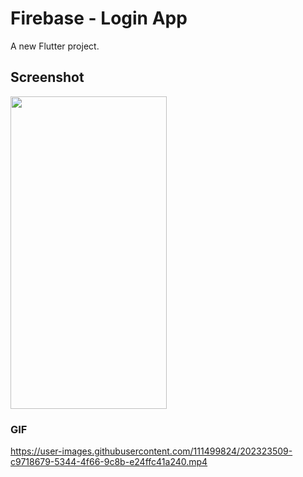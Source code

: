 # Firebase - Login App

A new Flutter project.

## Screenshot
<img src="https://user-images.githubusercontent.com/111499824/202323891-7bd5af9d-ba45-46bb-a036-519fae9ec7cf.jpg" width="250" height="500" />

### GIF
https://user-images.githubusercontent.com/111499824/202323509-c9718679-5344-4f66-9c8b-e24ffc41a240.mp4


